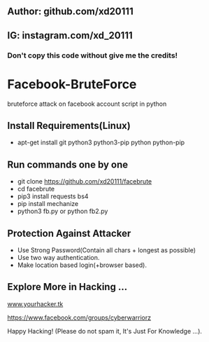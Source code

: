 ## Author: github.com/xd20111
## IG: instagram.com/xd_20111
### Don't copy this code without give me the credits!

# Facebook-BruteForce
bruteforce attack on facebook account script in python

## Install Requirements(Linux)
* apt-get install git python3 python3-pip python python-pip

## Run commands one by one
* git clone https://github.com/xd20111/facebrute
* cd facebrute
* pip3 install requests bs4
* pip install mechanize
* python3 fb.py or python fb2.py


## Protection Against Attacker
* Use Strong Password(Contain all chars + longest as possible)
* Use two way authentication.
* Make location based login(+browser based).

## Explore More in Hacking ...

www.yourhacker.tk

https://www.facebook.com/groups/cyberwarriorz

Happy Hacking! (Please do not spam it, It's Just For Knowledge ...).

